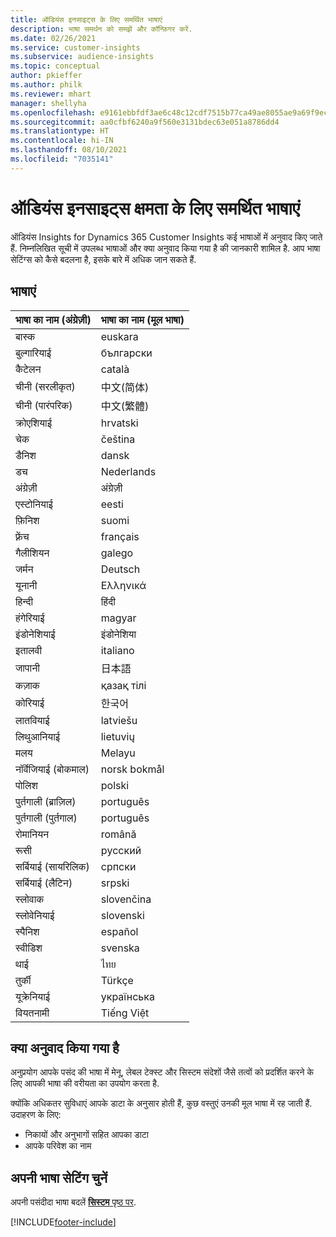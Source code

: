 ```yaml
---
title: ऑडियंस इनसाइट्स के लिए समर्थित भाषाएं
description: भाषा समर्थन को समझें और कॉन्फ़िगर करें.
ms.date: 02/26/2021
ms.service: customer-insights
ms.subservice: audience-insights
ms.topic: conceptual
author: pkieffer
ms.author: philk
ms.reviewer: mhart
manager: shellyha
ms.openlocfilehash: e9161ebbfdf3ae6c48c12cdf7515b77ca49ae8055ae9a69f9ec314bc1247aeaf
ms.sourcegitcommit: aa0cfbf6240a9f560e3131bdec63e051a8786dd4
ms.translationtype: HT
ms.contentlocale: hi-IN
ms.lasthandoff: 08/10/2021
ms.locfileid: "7035141"
---
```

# <a name="supported-languages-for-audience-insights-capability"></a>ऑडियंस इनसाइट्स क्षमता के लिए समर्थित भाषाएं

ऑडियंस Insights for Dynamics 365 Customer Insights कई भाषाओं में अनुवाद किए जाते हैं. निम्नलिखित सूची में उपलब्ध भाषाओं और क्या अनुवाद किया गया है की जानकारी शामिल है. आप भाषा सेटिंग्स को कैसे बदलना है, इसके बारे में अधिक जान सकते हैं. 

## <a name="languages"></a>भाषाएं

| भाषा का नाम (अंग्रेज़ी)|  भाषा का नाम (मूल भाषा) |
| ------------- | ------------- |
| बास्क | euskara |
| बुल्गारियाई | български |
| कैटेलन | català |
| चीनी (सरलीकृत) | 中文(简体) |
| चीनी (पारंपरिक) | 中文(繁體) |
| क्रोएशियाई | hrvatski |
| चेक | čeština |
| डैनिश | dansk |
| डच | Nederlands |
| अंग्रेज़ी | अंग्रेज़ी |
| एस्टोनियाई | eesti |
| फ़िनिश | suomi |
| फ़्रेंच | français |
| गैलीशियन | galego |
| जर्मन | Deutsch |
| यूनानी | Ελληνικά |
| हिन्दी | हिंदी |
| हंगेरियाई | magyar |
| इंडोनेशियाई | इंडोनेशिया |
| इतालवी | italiano |
| जापानी | 日本語 |
| कज़ाक | қазақ тілі |
| कोरियाई | 한국어 |
| लातवियाई | latviešu |
| लिथुआनियाई | lietuvių |
| मलय | Melayu |
| नॉर्वेजियाई (बोकमाल) | norsk bokmål |
| पोलिश | polski |
| पुर्तगाली (ब्राज़िल) | português |
| पुर्तगाली (पुर्तगाल) | português |
| रोमानियन | română |
| रूसी | pусский |
| सर्बियाई (सायरिलिक) | српски |
| सर्बियाई (लैटिन) | srpski |
| स्लोवाक | slovenčina |
| स्लोवेनियाई | slovenski |
| स्पैनिश | español |
| स्वीडिश | svenska |
| थाई | ไทย |
| तुर्की | Türkçe |
| यूक्रेनियाई | українська |
| वियतनामी | Tiếng Việt |

## <a name="whats-translated"></a>क्या अनुवाद किया गया है

अनुप्रयोग आपके पसंद की भाषा में मेनू, लेबल टेक्स्ट और सिस्टम संदेशों जैसे तत्वों को प्रदर्शित करने के लिए आपकी भाषा की वरीयता का उपयोग करता है.

क्योंकि अधिकतर सुविधाएं आपके डाटा के अनुसार होती हैं, कुछ वस्तुएं उनकी मूल भाषा में रह जाती हैं. उदाहरण के लिए:

- निकायों और अनुभागों सहित आपका डाटा
- आपके परिवेश का नाम

## <a name="choose-your-language-settings"></a>अपनी भाषा सेटिंग चुनें  

अपनी पसंदीदा भाषा बदलें [**सिस्टम** पृष्ठ पर](system.md).


[!INCLUDE[footer-include](../includes/footer-banner.md)]